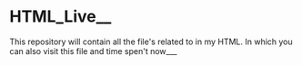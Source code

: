 # HTML_Live__
This repository will contain all the file's related to in my HTML. In which you can also visit this file and time spen't now___
